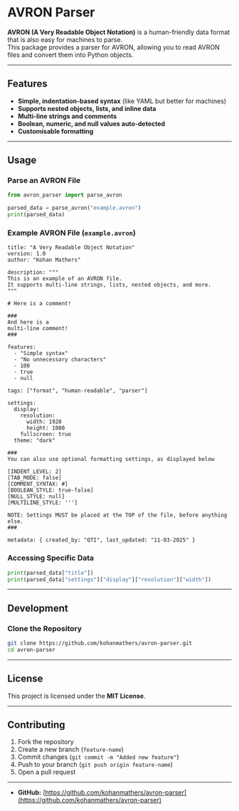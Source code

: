 # AVRON Parser

**AVRON (A Very Readable Object Notation)** is a human-friendly data format that is also easy for machines to parse.  
This package provides a parser for AVRON, allowing you to read AVRON files and convert them into Python objects.

---

## Features
- **Simple, indentation-based syntax** (like YAML but better for machines)
- **Supports nested objects, lists, and inline data**
- **Multi-line strings and comments**
- **Boolean, numeric, and null values auto-detected**
- **Customisable formatting**

---

## Usage
### **Parse an AVRON File**
```python
from avron_parser import parse_avron

parsed_data = parse_avron("example.avron")
print(parsed_data)
```

### **Example AVRON File (`example.avron`)**
```
title: "A Very Readable Object Notation"
version: 1.0
author: "Kohan Mathers"

description: """
This is an example of an AVRON file.
It supports multi-line strings, lists, nested objects, and more.
"""

# Here is a comment!

###
And here is a
multi-line comment!
###

features:
  - "Simple syntax"
  - "No unnecessary characters"
  - 100
  - true
  - null

tags: ["format", "human-readable", "parser"]

settings:
  display:
    resolution:
      width: 1920
      height: 1080
    fullscreen: true
  theme: "dark"

###
You can also use optional formatting settings, as displayed below

[INDENT_LEVEL: 2]
[TAB_MODE: false]
[COMMENT_SYNTAX: #]
[BOOLEAN_STYLE: true-false]
[NULL_STYLE: null]
[MULTILINE_STYLE: ''']

NOTE: Settings MUST be placed at the TOP of the file, before anything else.
###

metadata: { created_by: "QTI", last_updated: "11-03-2025" }
```

### **Accessing Specific Data**
```python
print(parsed_data["title"])
print(parsed_data["settings"]["display"]["resolution"]["width"])
```

---

## Development
### **Clone the Repository**
```sh
git clone https://github.com/kohanmathers/avron-parser.git
cd avron-parser
```
---

## License
This project is licensed under the **MIT License**.

---

## Contributing
1. Fork the repository
2. Create a new branch (`feature-name`)
3. Commit changes (`git commit -m "Added new feature"`)
4. Push to your branch (`git push origin feature-name`)
5. Open a pull request

---

- **GitHub:** [https://github.com/kohanmathers/avron-parser](https://github.com/kohanmathers/avron-parser)